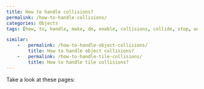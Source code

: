 ```yaml
---
title: How to handle collisions?
permalink: /how-to-handle-collisions/
categories: Objects
tags: [how, to, handle, make, do, enable, collisions, collide, stop, wall]

similar:
    -   permalink: /how-to-handle-object-collisions/
        title: How to handle object collisions?
    -   permalink: /how-to-handle-tile-collisions/
        title: How to handle tile collisions?
---
```


Take a look at these pages: